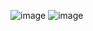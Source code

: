 ![image](https://github.com/Atulaya123/scribble-generative-ai/assets/115982827/ff1b0a67-4411-43fb-8147-d7455d99c16d)
![image](https://github.com/Atulaya123/scribble-generative-ai/assets/115982827/cf69680e-f33e-41f4-86e9-909ed7083739)
